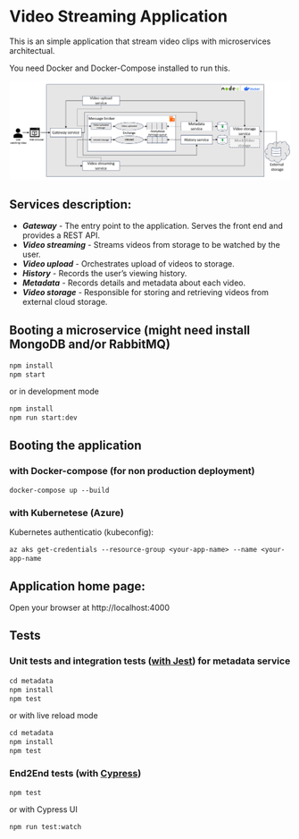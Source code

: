 # Video Streaming Application

This is an simple application that stream video clips with microservices architectual.

You need Docker and Docker-Compose installed to run this.

![Alt text](images/Diagram.png "Diagram")

## Services description:
* ***Gateway*** - The entry point to the application. Serves the front end and provides a REST API.
* ***Video streaming*** - Streams videos from storage to be watched by the user.
* ***Video upload*** - Orchestrates upload of videos to storage.
* ***History*** - Records the user’s viewing history.
* ***Metadata*** - Records details and metadata about each video.
* ***Video storage*** - Responsible for storing and retrieving videos from external cloud storage.

## Booting a microservice (might need install MongoDB and/or RabbitMQ)
    npm install
    npm start

or in development mode

    npm install
    npm run start:dev

## Booting the application
### with Docker-compose (for non production deployment)

    docker-compose up --build
### with Kubernetese (Azure)
Kubernetes authenticatio (kubeconfig):

    az aks get-credentials --resource-group <your-app-name> --name <your-app-name

## Application home page:
Open your browser at http://localhost:4000

## Tests
### Unit tests and integration tests ([with Jest](https://jestjs.io/)) for metadata service

    cd metadata
    npm install
    npm test
or with live reload mode

    cd metadata
    npm install
    npm test

### End2End tests (with [Cypress](https://www.cypress.io/))

    npm test

or with Cypress UI

    npm run test:watch